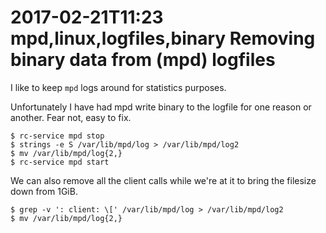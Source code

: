2017-02-21T11:23 mpd,linux,logfiles,binary
Removing binary data from (mpd) logfiles
========================================

I like to keep `mpd` logs around for statistics purposes.

Unfortunately I have had mpd write binary to the logfile for one reason or
another. Fear not, easy to fix.

    $ rc-service mpd stop
    $ strings -e S /var/lib/mpd/log > /var/lib/mpd/log2
    $ mv /var/lib/mpd/log{2,}
    $ rc-service mpd start


We can also remove all the client calls while we're at it to bring the
filesize down from 1GiB.

    $ grep -v ': client: \[' /var/lib/mpd/log > /var/lib/mpd/log2
    $ mv /var/lib/mpd/log{2,}
